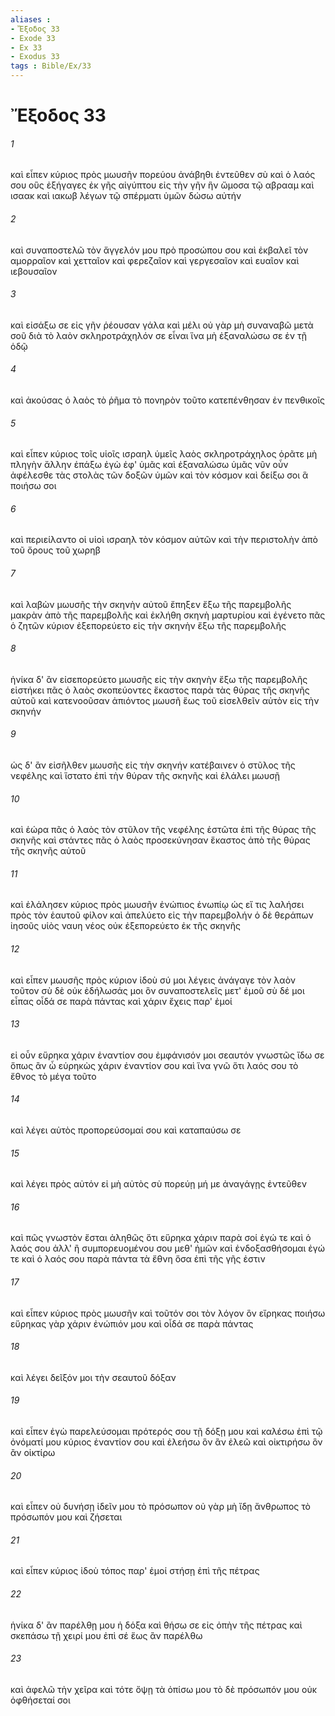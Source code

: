 ```yaml
---
aliases : 
- Ἔξοδος 33
- Exode 33
- Ex 33
- Exodus 33
tags : Bible/Ex/33
---
```


# Ἔξοδος 33

###### 1
καὶ εἶπεν κύριος πρὸς μωυσῆν πορεύου ἀνάβηθι ἐντεῦθεν σὺ καὶ ὁ λαός σου οὓς ἐξήγαγες ἐκ γῆς αἰγύπτου εἰς τὴν γῆν ἣν ὤμοσα τῷ αβρααμ καὶ ισαακ καὶ ιακωβ λέγων τῷ σπέρματι ὑμῶν δώσω αὐτήν
###### 2
καὶ συναποστελῶ τὸν ἄγγελόν μου πρὸ προσώπου σου καὶ ἐκβαλεῖ τὸν αμορραῖον καὶ χετταῖον καὶ φερεζαῖον καὶ γεργεσαῖον καὶ ευαῖον καὶ ιεβουσαῖον
###### 3
καὶ εἰσάξω σε εἰς γῆν ῥέουσαν γάλα καὶ μέλι οὐ γὰρ μὴ συναναβῶ μετὰ σοῦ διὰ τὸ λαὸν σκληροτράχηλόν σε εἶναι ἵνα μὴ ἐξαναλώσω σε ἐν τῇ ὁδῷ
###### 4
καὶ ἀκούσας ὁ λαὸς τὸ ῥῆμα τὸ πονηρὸν τοῦτο κατεπένθησαν ἐν πενθικοῖς
###### 5
καὶ εἶπεν κύριος τοῖς υἱοῖς ισραηλ ὑμεῖς λαὸς σκληροτράχηλος ὁρᾶτε μὴ πληγὴν ἄλλην ἐπάξω ἐγὼ ἐφ' ὑμᾶς καὶ ἐξαναλώσω ὑμᾶς νῦν οὖν ἀφέλεσθε τὰς στολὰς τῶν δοξῶν ὑμῶν καὶ τὸν κόσμον καὶ δείξω σοι ἃ ποιήσω σοι
###### 6
καὶ περιείλαντο οἱ υἱοὶ ισραηλ τὸν κόσμον αὐτῶν καὶ τὴν περιστολὴν ἀπὸ τοῦ ὄρους τοῦ χωρηβ
###### 7
καὶ λαβὼν μωυσῆς τὴν σκηνὴν αὐτοῦ ἔπηξεν ἔξω τῆς παρεμβολῆς μακρὰν ἀπὸ τῆς παρεμβολῆς καὶ ἐκλήθη σκηνὴ μαρτυρίου καὶ ἐγένετο πᾶς ὁ ζητῶν κύριον ἐξεπορεύετο εἰς τὴν σκηνὴν ἔξω τῆς παρεμβολῆς
###### 8
ἡνίκα δ' ἂν εἰσεπορεύετο μωυσῆς εἰς τὴν σκηνὴν ἔξω τῆς παρεμβολῆς εἱστήκει πᾶς ὁ λαὸς σκοπεύοντες ἕκαστος παρὰ τὰς θύρας τῆς σκηνῆς αὐτοῦ καὶ κατενοοῦσαν ἀπιόντος μωυσῆ ἕως τοῦ εἰσελθεῖν αὐτὸν εἰς τὴν σκηνήν
###### 9
ὡς δ' ἂν εἰσῆλθεν μωυσῆς εἰς τὴν σκηνήν κατέβαινεν ὁ στῦλος τῆς νεφέλης καὶ ἵστατο ἐπὶ τὴν θύραν τῆς σκηνῆς καὶ ἐλάλει μωυσῇ
###### 10
καὶ ἑώρα πᾶς ὁ λαὸς τὸν στῦλον τῆς νεφέλης ἑστῶτα ἐπὶ τῆς θύρας τῆς σκηνῆς καὶ στάντες πᾶς ὁ λαὸς προσεκύνησαν ἕκαστος ἀπὸ τῆς θύρας τῆς σκηνῆς αὐτοῦ
###### 11
καὶ ἐλάλησεν κύριος πρὸς μωυσῆν ἐνώπιος ἐνωπίῳ ὡς εἴ τις λαλήσει πρὸς τὸν ἑαυτοῦ φίλον καὶ ἀπελύετο εἰς τὴν παρεμβολήν ὁ δὲ θεράπων ἰησοῦς υἱὸς ναυη νέος οὐκ ἐξεπορεύετο ἐκ τῆς σκηνῆς
###### 12
καὶ εἶπεν μωυσῆς πρὸς κύριον ἰδοὺ σύ μοι λέγεις ἀνάγαγε τὸν λαὸν τοῦτον σὺ δὲ οὐκ ἐδήλωσάς μοι ὃν συναποστελεῖς μετ' ἐμοῦ σὺ δέ μοι εἶπας οἶδά σε παρὰ πάντας καὶ χάριν ἔχεις παρ' ἐμοί
###### 13
εἰ οὖν εὕρηκα χάριν ἐναντίον σου ἐμφάνισόν μοι σεαυτόν γνωστῶς ἴδω σε ὅπως ἂν ὦ εὑρηκὼς χάριν ἐναντίον σου καὶ ἵνα γνῶ ὅτι λαός σου τὸ ἔθνος τὸ μέγα τοῦτο
###### 14
καὶ λέγει αὐτὸς προπορεύσομαί σου καὶ καταπαύσω σε
###### 15
καὶ λέγει πρὸς αὐτόν εἰ μὴ αὐτὸς σὺ πορεύῃ μή με ἀναγάγῃς ἐντεῦθεν
###### 16
καὶ πῶς γνωστὸν ἔσται ἀληθῶς ὅτι εὕρηκα χάριν παρὰ σοί ἐγώ τε καὶ ὁ λαός σου ἀλλ' ἢ συμπορευομένου σου μεθ' ἡμῶν καὶ ἐνδοξασθήσομαι ἐγώ τε καὶ ὁ λαός σου παρὰ πάντα τὰ ἔθνη ὅσα ἐπὶ τῆς γῆς ἐστιν
###### 17
καὶ εἶπεν κύριος πρὸς μωυσῆν καὶ τοῦτόν σοι τὸν λόγον ὃν εἴρηκας ποιήσω εὕρηκας γὰρ χάριν ἐνώπιόν μου καὶ οἶδά σε παρὰ πάντας
###### 18
καὶ λέγει δεῖξόν μοι τὴν σεαυτοῦ δόξαν
###### 19
καὶ εἶπεν ἐγὼ παρελεύσομαι πρότερός σου τῇ δόξῃ μου καὶ καλέσω ἐπὶ τῷ ὀνόματί μου κύριος ἐναντίον σου καὶ ἐλεήσω ὃν ἂν ἐλεῶ καὶ οἰκτιρήσω ὃν ἂν οἰκτίρω
###### 20
καὶ εἶπεν οὐ δυνήσῃ ἰδεῖν μου τὸ πρόσωπον οὐ γὰρ μὴ ἴδῃ ἄνθρωπος τὸ πρόσωπόν μου καὶ ζήσεται
###### 21
καὶ εἶπεν κύριος ἰδοὺ τόπος παρ' ἐμοί στήσῃ ἐπὶ τῆς πέτρας
###### 22
ἡνίκα δ' ἂν παρέλθῃ μου ἡ δόξα καὶ θήσω σε εἰς ὀπὴν τῆς πέτρας καὶ σκεπάσω τῇ χειρί μου ἐπὶ σέ ἕως ἂν παρέλθω
###### 23
καὶ ἀφελῶ τὴν χεῖρα καὶ τότε ὄψῃ τὰ ὀπίσω μου τὸ δὲ πρόσωπόν μου οὐκ ὀφθήσεταί σοι
